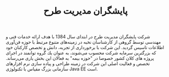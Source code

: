 ﻿---
layout: post
title: پایشگران مديريت طرح 
name_en: payeshgaran-mt
company_slug: payeshgaran-mt
logo: 
cover: 
company_count:
founded:
location: ""
total_review: 
total_interview: 
salary_avg: 
salary_min: 
salary_max: 
rate: 
view_count: 
industry: کامپیوتر، فناوری اطلاعات و اینترنت
city: تهران, تهران
size_en: S
size: 51-200 نفر
site: http://www.payeshgaran.co
---

شرکت پايشگران مديريت طرح در ابتدای سال 1384 با هدف ارائه خدمات فنی و مهندسی توسط گروهی از کارشناسان نخبه در زمينه‌های متنوع مرتبط با حوزه فن‌آوری اطلاعات تاسيس گرديد. اين شركت با برخورداری از تجربه، دانش و تخصص كاركنان خود كه بزرگترين سرمايه شركت محسوب می‌شوند، به عنوان يك گروه توانمند در اجرای پروژه های كلان كشور خصوصا در "حوزه بيمه" به فعالان اين بخش ياری می‌رساند. تخصص و فعاليت اصلی اين شرکت در زمينه طراحی و پياده سازی نرم افزارهای سازمانی بزرگ مقياس با تکنولوژی Java EE است.

